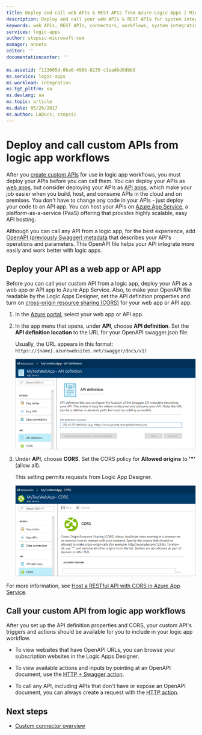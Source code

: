 ```yaml
---
title: Deploy and call web APIs & REST APIs from Azure Logic Apps | Microsoft Docs
description: Deploy and call your web APIs & REST APIs for system integration workflows in  Azure Logic Apps
keywords: web APIs, REST APIs, connectors, workflows, system integrations, authenticate
services: logic-apps
author: stepsic-microsoft-com
manager: anneta
editor: ''
documentationcenter: ''

ms.assetid: f113005d-0ba6-496b-8230-c1eadbd6dbb9
ms.service: logic-apps
ms.workload: integration
ms.tgt_pltfrm: na
ms.devlang: na
ms.topic: article
ms.date: 05/26/2017
ms.author: LADocs; stepsic
---
```


# Deploy and call custom APIs from logic app workflows

After you [create custom APIs](./logic-apps-create-api-app.md) 
for use in logic app workflows, you must deploy your APIs before you can call them. 
You can deploy your APIs as [web apps](../app-service/app-service-web-overview.md), 
but consider deploying your APIs as [API apps](../app-service/app-service-web-tutorial-rest-api.md), 
which make your job easier when you build, host, and consume APIs 
in the cloud and on premises. You don't have to change any code in your 
APIs - just deploy your code to an API app. You can host your APIs on 
[Azure App Service](../app-service/app-service-web-overview.md), 
a platform-as-a-service (PaaS) offering that provides highly scalable, 
easy API hosting.

Although you can call any API from a logic app, 
for the best experience, add [OpenAPI (previously Swagger) metadata](http://swagger.io/specification/) 
that describes your API's operations and parameters. 
This OpenAPI file helps your API integrate more easily 
and work better with logic apps.

## Deploy your API as a web app or API app

Before you can call your custom API from a logic app, 
deploy your API as a web app or API app to Azure App Service. 
Also, to make your OpenAPI file readable by the Logic Apps Designer, 
set the API definition properties and turn on 
[cross-origin resource sharing (CORS)](../app-service/app-service-web-overview.md) 
for your web app or API app.

1. In the [Azure portal](https://portal.azure.com), 
select your web app or API app.

2. In the app menu that opens, 
under **API**, choose **API definition**. 
Set the **API definition location** 
to the URL for your OpenAPI swagger.json file.

   Usually, the URL appears in this format: 
   `https://{name}.azurewebsites.net/swagger/docs/v1)`

   ![Link to OpenAPI file for your custom API](./media/logic-apps-custom-api-deploy-call/custom-api-swagger-url.png)

3. Under **API**, choose **CORS**. 
Set the CORS policy for **Allowed origins** to **'*'** (allow all).

   This setting permits requests from Logic App Designer.

   ![Permit requests from Logic App Designer to your custom API](./media/logic-apps-custom-api-deploy-call/custom-api-cors.png)

For more information, see 
[Host a RESTful API with CORS in Azure App Service](../app-service/app-service-web-tutorial-rest-api.md).

## Call your custom API from logic app workflows

After you set up the API definition properties and CORS, 
your custom API's triggers and actions should be available 
for you to include in your logic app workflow. 

*  To view websites that have OpenAPI URLs, 
you can browse your subscription websites in the Logic Apps Designer.

*  To view available actions and inputs by pointing at an OpenAPI document, 
use the [HTTP + Swagger action](../connectors/connectors-native-http-swagger.md).

*  To call any API, including APIs that don't have or expose an OpenAPI document, 
you can always create a request with the [HTTP action](../connectors/connectors-native-http.md).

## Next steps

* [Custom connector overview](../logic-apps/custom-connector-overview.md)